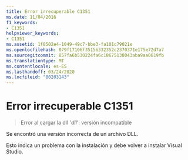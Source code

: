 ```yaml
---
title: Error irrecuperable C1351
ms.date: 11/04/2016
f1_keywords:
- C1351
helpviewer_keywords:
- C1351
ms.assetid: 1f8502e4-1049-49c7-bbe3-fa101c79021e
ms.openlocfilehash: 079f17106f3515b332352c2370371e175e72d7a7
ms.sourcegitcommit: 857fa6b530224fa6c18675138043aba9aa0619fb
ms.translationtype: MT
ms.contentlocale: es-ES
ms.lasthandoff: 03/24/2020
ms.locfileid: "80203143"
---
```

# <a name="fatal-error-c1351"></a>Error irrecuperable C1351

> Error al cargar la dll '*dll*': versión incompatible

Se encontró una versión incorrecta de un archivo DLL.

Esto indica un problema con la instalación y debe volver a instalar Visual Studio.
